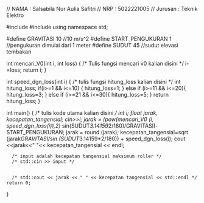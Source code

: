 // NAMA       : Salsabila Nur Aulia Safitri
// NRP        : 5022221005
// Jurusan    : Teknik Elektro

#include <iostream>
#include <cmath>
using namespace std;

#define GRAVITASI 10 //10 m/s^2
#define START_PENGUKURAN 1 //pengukuran dimulai dari 1 meter
#define SUDUT 45 //sudut elevasi tembakan

int mencari_V0(int i, int loss)
{
    /* Tulis fungsi mencari v0 kalian disini */
    i-=loss;
      return i;
}

int speed_dgn_loss(int i)
{
    /* tulis fungsi hitung_loss kalian disini */
    int hitung_loss;
        if(i>=1 && i<=10) {
            hitung_loss=1;
        }
        else if (i>=11 && i<=20){
            hitung_loss=3;
        }
        else if (i>=21 && i<=30){
            hitung_loss=5;
        }
    return hitung_loss;
}

int main() {
    /* tulis kode utama kalian disini */
  int i;
    float jarak, kecepatan_tangensial;
    cin>>i;
    jarak = (pow(mencari_V0 (i, speed_dgn_loss(i)),2)* sin(SUDUT*3.14159*2/180)/GRAVITASI)-START_PENGUKURAN;
    jarak = round (jarak);
    kecepatan_tangensial=sqrt (jarak*GRAVITASI/sin (SUDUT*3.14159*2/180)) + speed_dgn_loss(i);
    cout <<jarak<<" "<< kecepatan_tangensial << endl;
    
      /* input adalah kecepatan tangensial maksimum roller */
      /* std::cin >> input */
  
    
      /* std::cout << jarak << " " << kecepatan tangensial << std::endl */
    return 0;
}
